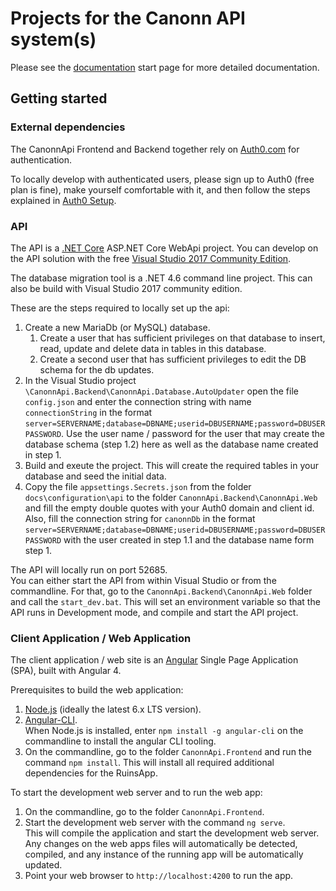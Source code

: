# Projects for the Canonn API system(s)

Please see the [documentation](./docs/index.md) start page for more detailed documentation.

## Getting started

### External dependencies

The CanonnApi Frontend and Backend together rely on [Auth0.com](Auth0.com) for authentication.

To locally develop with authenticated users, please sign up to Auth0 (free plan is fine), make yourself comfortable with it, and then follow the steps explained in [Auth0 Setup](docs/configuration/auth0/auth0-setup.md).

### API

The API is a [.NET Core](https://www.microsoft.com/net/core#windowsvs2015) ASP.NET Core WebApi project. You can develop on the API solution with the free [Visual Studio 2017 Community Edition](https://www.visualstudio.com/de/vs/visual-studio-2017-rc/).

The database migration tool is a .NET 4.6 command line project. This can also be build with Visual Studio 2017 community edition.

These are the steps required to locally set up the api:

1. Create a new MariaDb (or MySQL) database.
   1. Create a user that has sufficient privileges on that database to insert, read, update and delete data in tables in this database.
   2. Create a second user that has sufficient privileges to edit the DB schema for the db updates.
2. In the Visual Studio project `\CanonnApi.Backend\CanonnApi.Database.AutoUpdater` open the file `config.json` and enter the connection string with name `connectionString` in the format `server=SERVERNAME;database=DBNAME;userid=DBUSERNAME;password=DBUSERPASSWORD`. Use the user name / password for the user that may create the database schema (step 1.2) here as well as the database name created in step 1.
3. Build and exeute the project. This will create the required tables in your database and seed the initial data.
4. Copy the file `appsettings.Secrets.json` from the folder `docs\configuration\api` to the folder `CanonnApi.Backend\CanonnApi.Web` and fill the empty double quotes with your Auth0 domain and client id. Also, fill the connection string for `canonnDb` in the format `server=SERVERNAME;database=DBNAME;userid=DBUSERNAME;password=DBUSERPASSWORD` with the user created in step 1.1 and the database name form step 1.

The API will locally run on port 52685.  
You can either start the API from within Visual Studio or from the commandline. For that, go to the `CanonnApi.Backend\CanonnApi.Web` folder and call the `start_dev.bat`. This will set an environment variable so that the API runs in Development mode, and compile and start the API project.

### Client Application / Web Application

The client application / web site is an [Angular](http://Angular.io) Single Page Application (SPA), built with Angular 4.

Prerequisites to build the web application:
1. [Node.js](https://nodejs.org) (ideally the latest 6.x LTS version).
2. [Angular-CLI](https://cli.angular.io/).  
  When Node.js is installed, enter `npm install -g angular-cli` on the commandline to install the angular CLI tooling.
3. On the commandline, go to the folder `CanonnApi.Frontend` and run the command `npm install`. 
  This will install all required additional dependencies for the RuinsApp.

To start the development web server and to run the web app:

1. On the commandline, go to the folder `CanonnApi.Frontend`.
2. Start the development web server with the command `ng serve`.  
  This will compile the application and start the development web server. Any changes on the web apps files will automatically be detected, compiled, and any instance of the running app will be automatically updated.
3. Point your web browser to `http://localhost:4200` to run the app.
